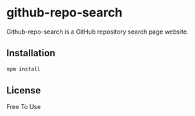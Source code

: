# github-repo-search

Github-repo-search is a GitHub repository search page website.

## Installation
```bash
npm install
```

## License
Free To Use
